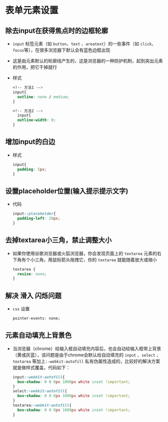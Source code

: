 # 表单元素设置

## 除去input在获得焦点时的边框轮廓

- `input` 标签元素（如 `button`、`text` 、`areatext`）的一些事件（如 `click`、`focus`等），在很多浏览器下默认会有蓝色边框出现

- 这是由元素默认的轮廓线产生的，这是浏览器的一种防护机制，起到突出元素的作用，把它干掉就行

- 样式

  ```css
  <!-- 方法1 -->
  input{
    outline: none / medium;
  }
  ```

  ```css
  <!-- 方法2 -->
    input{
    outline-width: 0;
  }
  ```

## 增加input的白边

- 样式

  ```css
  input{
    padding: 5px;
  }
  ```

## 设置placeholder位置(输入提示提示文字)

- 代码

  ```css
  input::placeholder{
    padding-left: 20px;
  }
  ```

## 去掉textarea小三角，禁止调整大小

- 如果你使用谷歌浏览器或火狐浏览器，你会发现页面上的 `textarea` 元素的右下角有个小三角，用鼠标箭头拖拽它，你的 `textarea` 就能随着放大或缩小

  ```css
  textarea {
    resize: none;
  }
  ```

## 解决 滑入 闪烁问题

- `css` 设置

  ```css
  pointer-events: none;
  ```

## 元素自动填充上背景色

- 当浏览器（chrome）给输入框自动填充内容后，也会自动给输入框带上背景（黄或灰蓝），该问题是由于chrome会默认给自动填充的 `input` 、`select` 、`textarea` 等加上`:-webkit-autofill` 私有伪属性造成的，比较好的解决方案就是做样式覆盖，代码如下：

  ```css
  input:-webkit-autofill{
    box-shadow: 0 0 0px 1000px white inset !important;
  }
  select:-webkit-autofill{
    box-shadow: 0 0 0px 1000px white inset !important;
  }
  textarea:-webkit-autofill{
    box-shadow: 0 0 0px 1000px white inset !important;
  }
  ```

